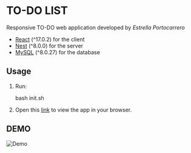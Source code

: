 # TO-DO LIST
Responsive TO-DO web application developed by *Estrella Portocarrero*

- [React](https://reactjs.org/) (^17.0.2) for the client
- [Nest](https://nestjs.com/) (^8.0.0) for the server
- [MySQL](https://www.mysql.com/) (^8.0.27) for the database

## Usage
1. Run: 

    bash init.sh

2. Open this [link](https://61d5bf57fe1fba7853062721--dazzling-montalcini-4992f7.netlify.app/) to view the app in your browser.

## DEMO
![Demo](demo.gif)
